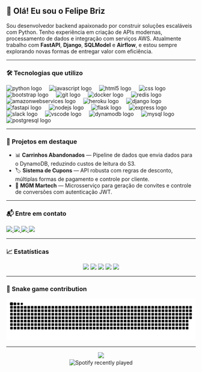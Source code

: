 ## 👋 Olá! Eu sou o Felipe Briz

Sou desenvolvedor backend apaixonado por construir soluções escaláveis com Python. Tenho experiência em criação de APIs modernas, processamento de dados e integração com serviços AWS. Atualmente trabalho com **FastAPI**, **Django**, **SQLModel** e **Airflow**, e estou sempre explorando novas formas de entregar valor com eficiência.

---

### 🛠️ Tecnologias que utilizo

<div align="left">
  <img src="https://skillicons.dev/icons?i=py" height="40" alt="python logo" />
  <img width="12" />
  <img src="https://skillicons.dev/icons?i=js" height="40" alt="javascript logo" />
  <img width="12" />
  <img src="https://skillicons.dev/icons?i=html" height="40" alt="html5 logo" />
  <img width="12" />
  <img src="https://skillicons.dev/icons?i=css" height="40" alt="css logo" />
  <img width="12" />
  <img src="https://skillicons.dev/icons?i=bootstrap" height="40" alt="bootstrap logo" />
  <img width="12" />
  <img src="https://skillicons.dev/icons?i=git" height="40" alt="git logo" />
  <img width="12" />
  <img src="https://skillicons.dev/icons?i=docker" height="40" alt="docker logo" />
  <img width="12" />
  <img src="https://skillicons.dev/icons?i=redis" height="40" alt="redis logo" />
  <img width="12" />
  <img src="https://skillicons.dev/icons?i=aws" height="40" alt="amazonwebservices logo" />
  <img width="12" />
  <img src="https://skillicons.dev/icons?i=heroku" height="40" alt="heroku logo" />
  <img width="12" />
  <img src="https://skillicons.dev/icons?i=django" height="40" alt="django logo" />
  <img width="12" />
  <img src="https://skillicons.dev/icons?i=fastapi" height="40" alt="fastapi logo" />
  <img width="12" />
  <img src="https://skillicons.dev/icons?i=nodejs" height="40" alt="nodejs logo" />
  <img width="12" />
  <img src="https://skillicons.dev/icons?i=flask" height="40" alt="flask logo" />
  <img width="12" />
  <img src="https://skillicons.dev/icons?i=express" height="40" alt="express logo" />
  <img width="12" />
  <img src="https://cdn.jsdelivr.net/gh/devicons/devicon/icons/slack/slack-original.svg" height="40" alt="slack logo" />
  <img width="12" />
  <img src="https://skillicons.dev/icons?i=vscode" height="40" alt="vscode logo" />
  <img width="12" />
  <img src="https://skillicons.dev/icons?i=dynamodb" height="40" alt="dynamodb logo" />
  <img width="12" />
  <img src="https://skillicons.dev/icons?i=mysql" height="40" alt="mysql logo" />
  <img width="12" />
  <img src="https://skillicons.dev/icons?i=postgres" height="40" alt="postgresql logo" />
</div>

---

### 🚀 Projetos em destaque

- 📊 **Carrinhos Abandonados** — Pipeline de dados que envia dados para o DynamoDB, reduzindo custos de leitura do S3.
- 🏷️ **Sistema de Cupons** — API robusta com regras de desconto, múltiplas formas de pagamento e controle por cliente.
- 🧠 **MGM Martech** — Microsserviço para geração de convites e controle de conversões com autenticação JWT.

---

### 📬 Entre em contato

<div align="left">
  <a href="https://www.linkedin.com/in/felipebriz/" target="_blank">
    <img src="https://img.shields.io/static/v1?message=LinkedIn&logo=linkedin&label=&color=0077B5&logoColor=white&labelColor=&style=for-the-badge" height="40" />
  </a>
  <a href="https://discordapp.com/users/855468172387942430" target="_blank">
    <img src="https://img.shields.io/static/v1?message=Discord&logo=discord&label=&color=7289DA&logoColor=white&labelColor=&style=for-the-badge" height="40" />
  </a>
  <a href="mailto:briz.felipe@gmail.com" target="_blank">
    <img src="https://img.shields.io/static/v1?message=gmail&logo=gmail&label=&color=D14836&logoColor=white&labelColor=&style=for-the-badge" height="40" />
  </a>
  <a href="https://wa.me/5511978187157" target="_blank">
    <img src="https://img.shields.io/static/v1?message=Whatsapp&logo=whatsapp&label=&color=25D366&logoColor=white&labelColor=&style=for-the-badge" height="40" />
  </a>
</div>

---

### 📈 Estatísticas

<div align="center">
  <img src="https://github-readme-stats.vercel.app/api?username=briz-felipe&hide_title=true&hide_rank=false&show_icons=true&include_all_commits=true&count_private=true&disable_animations=true&theme=dracula&locale=en&hide_border=false&order=1" height="150" />
  <img src="https://github-readme-stats.vercel.app/api/top-langs?username=briz-felipe&locale=en&hide_title=true&layout=compact&card_width=320&langs_count=10&theme=dracula&hide_border=false&order=2" height="150" />
  <img src="https://streak-stats.demolab.com?user=briz-felipe&locale=en&mode=weekly&theme=dracula&hide_border=false&border_radius=5&order=3" height="150" />
  <img src="https://github-profile-trophy.vercel.app?username=briz-felipe&theme=dracula&column=4&row=3&margin-w=10&margin-h=8&no-bg=true&no-frame=false&order=4" height="150" />
  <img src="https://github-readme-activity-graph.vercel.app/graph?username=briz-felipe&radius=16&theme=dracula&area=true&order=5" height="200" />
</div>

---

### 🐍 Snake game contribution

<img src="https://raw.githubusercontent.com/briz-felipe/briz-felipe/output/snake.svg" alt="Snake animation" />

---

<div align="center">
  <img src="https://visitor-badge.laobi.icu/badge?page_id=briz-felipe.briz-felipe&" />
</div>

<div align="center">
  <img src="https://spotify-recently-played-readme.vercel.app/api?count=5" alt="Spotify recently played" />
</div>

